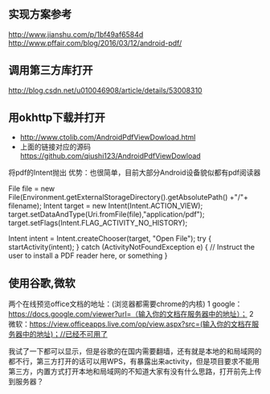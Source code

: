## 实现方案参考
http://www.jianshu.com/p/1bf49af6584d
http://www.pffair.com/blog/2016/03/12/android-pdf/

## 调用第三方库打开
http://blog.csdn.net/u010046908/article/details/53008310

## 用okhttp下载并打开
* http://www.ctolib.com/AndroidPdfViewDowload.html
* 上面的链接对应的源码
https://github.com/qiushi123/AndroidPdfViewDowload

将pdf的Intent抛出
优势：也很简单，目前大部分Android设备貌似都有pdf阅读器

File file = new File(Environment.getExternalStorageDirectory().getAbsolutePath() +"/"+ filename);
Intent target = new Intent(Intent.ACTION_VIEW);
target.setDataAndType(Uri.fromFile(file),"application/pdf");
target.setFlags(Intent.FLAG_ACTIVITY_NO_HISTORY);

Intent intent = Intent.createChooser(target, "Open File");
try {
    startActivity(intent);
} catch (ActivityNotFoundException e) {
    // Instruct the user to install a PDF reader here, or something
}


## 使用谷歌,微软
两个在线预览office文档的地址：(浏览器都需要chrome的内核)
1 google：https://docs.google.com/viewer?url=（输入你的文档在服务器中的地址）；
2 微软：https://view.officeapps.live.com/op/view.aspx?src=(输入你的文档在服务器中的地址)；//已经不可用了

我试了一下都可以显示，但是谷歌的在国内需要翻墙，还有就是本地的和局域网的都不行，第三方打开的话可以用WPS，有暴露出来activity，但是项目要求不能用第三方，内置方式打开本地和局域网的不知道大家有没有什么思路，打开前先上传到服务器？

